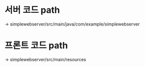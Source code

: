 # 서버 코드 path
-> simplewebserver/src/main/java/com/example/simplewebserver

# 프론트 코드 path
-> simplewebserver/src/main/resources
